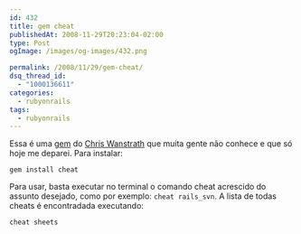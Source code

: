 ```yaml
---
id: 432
title: gem cheat
publishedAt: 2008-11-29T20:23:04-02:00
type: Post
ogImage: /images/og-images/432.png

permalink: /2008/11/29/gem-cheat/
dsq_thread_id:
  - "1000136611"
categories:
  - rubyonrails
tags:
  - rubyonrails
---
```

Essa é uma [gem](http://cheat.errtheblog.com/) do [Chris Wanstrath](http://www.errtheblog.com) que muita gente não conhece e que só hoje me deparei. Para instalar:

```
gem install cheat
```

Para usar, basta executar no terminal o comando cheat acrescido do assunto desejado, como por exemplo: `cheat rails_svn`. A lista de todas cheats é encontradada executando:

```
cheat sheets
```
